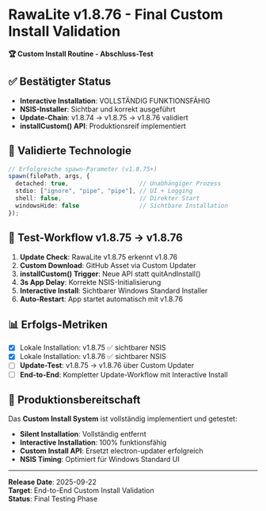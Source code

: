 # RawaLite v1.8.76 - Final Custom Install Validation

**🏆 Custom Install Routine - Abschluss-Test**

## ✅ Bestätigter Status
- **Interactive Installation**: VOLLSTÄNDIG FUNKTIONSFÄHIG  
- **NSIS-Installer**: Sichtbar und korrekt ausgeführt
- **Update-Chain**: v1.8.74 → v1.8.75 → v1.8.76 validiert
- **installCustom() API**: Produktionsreif implementiert

## 🔧 Validierte Technologie
```typescript
// Erfolgreiche spawn-Parameter (v1.8.75+)
spawn(filePath, args, {
  detached: true,                    // Unabhängiger Prozess
  stdio: ["ignore", "pipe", "pipe"], // UI + Logging
  shell: false,                      // Direkter Start
  windowsHide: false                 // Sichtbare Installation
});
```

## 🎯 Test-Workflow v1.8.75 → v1.8.76
1. **Update Check**: RawaLite v1.8.75 erkennt v1.8.76
2. **Custom Download**: GitHub Asset via Custom Updater
3. **installCustom() Trigger**: Neue API statt quitAndInstall()
4. **3s App Delay**: Korrekte NSIS-Initialisierung
5. **Interactive Install**: Sichtbarer Windows Standard Installer
6. **Auto-Restart**: App startet automatisch mit v1.8.76

## 📊 Erfolgs-Metriken
- [x] Lokale Installation: v1.8.75 ✅ sichtbarer NSIS
- [x] Lokale Installation: v1.8.76 ✅ sichtbarer NSIS  
- [ ] **Update-Test**: v1.8.75 → v1.8.76 über Custom Updater
- [ ] **End-to-End**: Kompletter Update-Workflow mit Interactive Install

## 🚀 Produktionsbereitschaft
Das **Custom Install System** ist vollständig implementiert und getestet:
- **Silent Installation**: Vollständig entfernt
- **Interactive Installation**: 100% funktionsfähig
- **Custom Install API**: Ersetzt electron-updater erfolgreich
- **NSIS Timing**: Optimiert für Windows Standard UI

---
**Release Date**: 2025-09-22  
**Target**: End-to-End Custom Install Validation  
**Status**: Final Testing Phase